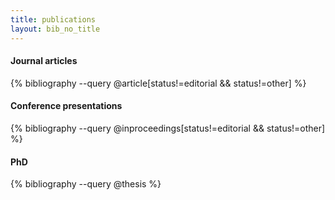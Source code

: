 ```yaml
---
title: publications
layout: bib_no_title
---
```


#### Journal articles

{% bibliography --query @article[status!=editorial && status!=other] %}

#### Conference presentations

{% bibliography --query @inproceedings[status!=editorial && status!=other] %}

#### PhD

{% bibliography --query @thesis %}
